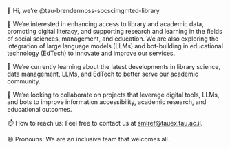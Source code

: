 👋 Hi, we’re @tau-brendermoss-socscimgmted-library

👀 We’re interested in enhancing access to library and academic data, promoting digital literacy, and supporting research and learning in the fields of social sciences, management, and education. We are also exploring the integration of large language models (LLMs) and bot-building in educational technology (EdTech) to innovate and improve our services.

🌱 We’re currently learning about the latest developments in library science, data management, LLMs, and EdTech to better serve our academic community.

💞️ We’re looking to collaborate on projects that leverage digital tools, LLMs, and bots to improve information accessibility, academic research, and educational outcomes.

📫 How to reach us: Feel free to contact us at smlref@tauex.tau.ac.il.

😄 Pronouns: We are an inclusive team that welcomes all.
